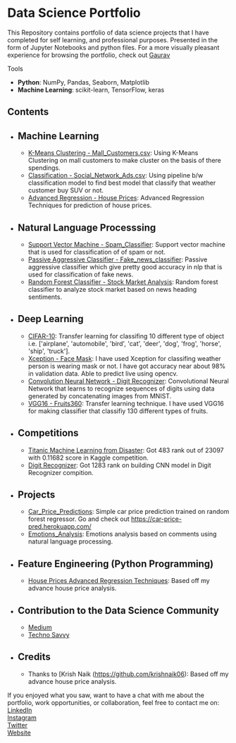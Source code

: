 # Data Science Portfolio
This Repository contains portfolio of data science projects that I have completed for self learning, and professional purposes. 
Presented in the form of Jupyter Notebooks and python files.
For a more visually pleasant experience for browsing the portfolio, check out [Gaurav](https://gauravrajwada.github.io/Protfolio/)

Tools
  - **Python**: NumPy, Pandas, Seaborn, Matplotlib
  - **Machine Learning**: scikit-learn, TensorFlow, keras

## Contents
- ## Machine Learning
    - [K-Means Clustering - Mall_Customers.csv](https://github.com/GauravRajwada/Data-Science/blob/master/K-means_Clustering.ipynb): Using K-Means Clustering on mall customers to make cluster on the basis of there spendings.
     - [Classification - Social_Network_Ads.csv](https://github.com/GauravRajwada/Data-Science/blob/master/Classification%20Model/Classification%20Using%20Pipeline%20.ipynb): Using pipeline b/w classification model to find best model that classify that weather customer buy SUV or not.
     - [Advanced Regression - House Prices](https://github.com/GauravRajwada/Data-Science/blob/master/House%20Prices%20Advanced%20Regression%20Techniques/Model%201.ipynb): Advanced Regression Techniques for prediction of house prices.
  
- ## Natural Language Processsing
    - [Support Vector Machine - Spam_Classifier](https://github.com/GauravRajwada/Data-Science/blob/master/Natural%20Language%20Process/Spam_Classifier.ipynb): Support vector machine that is used for classification of of spam or not. 
    - [Passive Aggressive Classifier - Fake_news_classifier](https://github.com/GauravRajwada/Data-Science/blob/master/Natural%20Language%20Process/Fake_News_Classifier.ipynb):  Passive aggressive classifier which give pretty good accuracy in nlp that is used for classification of fake news. 
    - [Random Forest Classifier - Stock Market Analysis](https://github.com/GauravRajwada/Data-Science/blob/master/Natural%20Language%20Process/Stock_Market_Analysis_based_on_sentiments%20.ipynb): Random forest classifier to analyze stock market based on news heading sentiments.
  
- ## Deep Learning
    - [CIFAR-10](https://github.com/GauravRajwada/cifar-10): Transfer learning for classifing 10 different type of object i.e. ['airplane', 'automobile', 'bird', 'cat', 'deer', 'dog', 'frog', 'horse', 'ship', 'truck'].
    - [Xception - Face Mask](https://github.com/GauravRajwada/face-mask-detection): I have used Xception for classifing weather person is wearing mask or not. I have got accuracy near about 98% in validation data. Able to predict live using opencv.
    - [Convolution Neural Network - Digit Recognizer](https://github.com/GauravRajwada/Data-Science/blob/master/DigitRecognizer%20CNN.ipynb): Convolutional Neural Network that learns to recognize sequences of digits using data generated by concatenating images from MNIST.
    - [VGG16 - Fruits360](https://github.com/GauravRajwada/fruits360): Transfer learning technique. I have used VGG16 for making classifier that classifiy 130 different types of fruits.
    
- ## Competitions
    - [Titanic Machine Learning from Disaster](https://drive.google.com/file/d/1JUH3fZ5mAQlufEHtHyDzusHI3xwAekYi/view?usp=sharing): Got 483 rank out of 23097 with 0.11682 score in Kaggle competition.
    - [Digit Recognizer](https://drive.google.com/file/d/1JRF697fUcbvHWX0ShHLd0IEA4Vjr1Luw/view?usp=sharing): Got 1283 rank on building CNN model in Digit Recognizer compition.

- ## Projects
    - [Car_Price_Predictions](https://github.com/GauravRajwada/car-price-prediction): Simple car price prediction trained on random forest regressor. Go and check out https://car-price-pred.herokuapp.com/
    - [Emotions_Analysis](https://github.com/GauravRajwada/emotions-analysis): Emotions analysis based on comments using natural language processing.

- ## Feature Engineering (Python Programming)
    - [House Prices Advanced Regression Techniques](https://github.com/GauravRajwada/Data-Science/blob/master/House%20Prices%20Advanced%20Regression%20Techniques/PreProcessing%20Test.ipynb): Based off my advance house price analysis.

- ## Contribution to the Data Science Community 
    - [Medium](https://medium.com/@sintg1999?source=post_page-----8ccd3fb260c2----------------------)
    - [Techno Savvy](https://technosavvy2020.blogspot.com/)

- ## Credits
    - Thanks to [Krish Naik (https://github.com/krishnaik06): Based off my advance house price analysis.

If you enjoyed what you saw, want to have a chat with me about the portfolio, work opportunities, or collaboration, feel free to contact me on:<br>
     [LinkedIn](https://www.linkedin.com/in/gaurav-singh-b90369191/) <br>
     [Instagram](https://www.instagram.com/gauravrajwada/) <br>
     [Twitter](https://twitter.com/GauravRajwada) <br>
     [Website](https://gauravrajwada.github.io/Protfolio/)<br>
